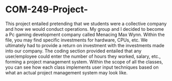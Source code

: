 # COM-249-Project-
This project entailed pretending that we students were a collective company and how we would conduct operations. My group and I decided to become a Pc gaming development company called Menacing Max Wynn. Within the file, you may find specific investments for hardware, CPUs, etc. We ultimately had to provide a return on investment with the investments made into our company. The coding section provided entailed that any  user/employee could enter the number of hours they worked, salary, etc., forming a project management system. Within the scope of all the classes, you can see how each class implements user input techniques based on what an actual project management system may look like. 
